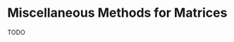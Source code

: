 # Miscellaneous Methods for Matrices

TODO

<!--

XmtxUtils.adjXmtx3
XmtxUtils.adjXmtx4
XmtxUtils.cofXmtx
XmtxUtils.cofXmtx3
XmtxUtils.cofXmtx4
XmtxUtils.cofXmtxSign
XmtxUtils.cofXmtxSign2
XmtxUtils.cofXmtxSign2Ret
XmtxUtils.cofXmtxSign3
XmtxUtils.cofXmtxSign3Ret
XmtxUtils.cofXmtxSign4
XmtxUtils.cofXmtxSign4Ret
XmtxUtils.fndLgstRowAbsXmtx
XmtxUtils.getBasisCnvXmtx
XmtxUtils.getBasisHndXmtx3
XmtxUtils.getBasisHndXmtx3Ret
XmtxUtils.getCramerSupportXmtx
XmtxUtils.idnfXmtx
XmtxUtils.mnrXmtx2
XmtxUtils.mnrXmtx2Ret
XmtxUtils.mnrXmtx3
XmtxUtils.mnrXmtx3Ret
XmtxUtils.mnrXmtx4
XmtxUtils.mnrXmtx4Ret
XmtxUtils.procXmtx
XmtxUtils.rmvRowColXmtx3
XmtxUtils.rmvRowColXmtx4
XmtxUtils.trnXmtx
XmtxUtils.trnXmtxInl
XmtxUtils.trnXmtxRect

-->

<!--
NEEDED:

adjXmtx1
adjXmtx2
cofXmtx1
cofXmtx2
cofXmtxSign1
cofXmtxSign1Ret
mnrXmtx1
mnrXmtx1Ret
rmvRowColXmtx2

-->